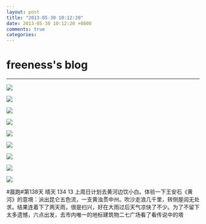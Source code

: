 ```yaml
---
layout: post
title: "2013-05-30 10:12:20"
date: 2013-05-30 10:12:20 +0800
comments: true
categories: 
---
```


# freeness's blog

----------

![](http://okqmqrbgo.bkt.clouddn.com/201305301012201.jpg)

![](http://okqmqrbgo.bkt.clouddn.com/201305301012202.jpg)

![](http://okqmqrbgo.bkt.clouddn.com/201305301012203.jpg)

![](http://okqmqrbgo.bkt.clouddn.com/201305301012204.jpg)

![](http://okqmqrbgo.bkt.clouddn.com/201305301012205.jpg)

![](http://okqmqrbgo.bkt.clouddn.com/201305301012206.jpg)

![](http://okqmqrbgo.bkt.clouddn.com/201305301012207.jpg)

![](http://okqmqrbgo.bkt.clouddn.com/201305301012208.jpg)

![](http://okqmqrbgo.bkt.clouddn.com/201305301012209.jpg)

>
\#晨跑\#第138天 晴天 134 13 上周日计划去黄河边饮小白。体验一下王安石《黄河》的意境：派出昆仑五色流，一支黄浊贯中州。吹沙走浪几千里，转侧屋闾无处求。结果连着下了两天雨，很是扫兴，好在大雨过后天气凉快了不少。为了不留下太多遗憾，六点出发，去市内唯一的地标建筑物二七广场看了看传说中的塔